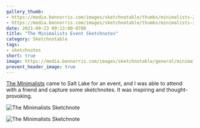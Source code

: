 ```yaml
---
gallery_thumb:
- https://media.bennorris.com/images/sketchnotable/thumbs/minimalists-2021-sketchnotes-01.jpg
- https://media.bennorris.com/images/sketchnotable/thumbs/minimalists-2021-sketchnotes-02.jpg
date: 2021-09-23 09:13:00-0700
title: "The Minimalists Event Sketchnotes"
category: Sketchnotable
tags:
- sketchnotes
short: true
image: https://media.bennorris.com/images/sketchnotable/general/minimalists-2021-sketchnotes-01.jpg
prevent_header_image: true
---
```


[The Minimalists](https://www.theminimalists.com) came to Salt Lake for an event, and I was able to attend with a friend and capture some sketchnotes. It was inspiring and thought-provoking.

![The Minimalists Sketchnote](https://media.bennorris.com/images/sketchnotable/general/minimalists-2021-sketchnotes-01.jpg)

![The Minimalists Sketchnote](https://media.bennorris.com/images/sketchnotable/general/minimalists-2021-sketchnotes-02.jpg)
